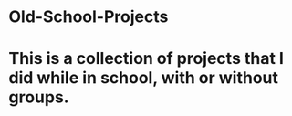 # Old-School-Projects


# This is a collection of projects that I did while in school, with or without groups.
